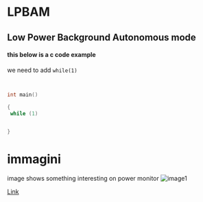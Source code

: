 # LPBAM

## Low Power Background Autonomous mode

#### this below is a c code example

we need to add `while(1)`


```c


int main()

{
 while (1)  


}

```
# immagini 
image shows something interesting on power monitor
![image1](./img/image1.PNG)

[Link](www.st.com)